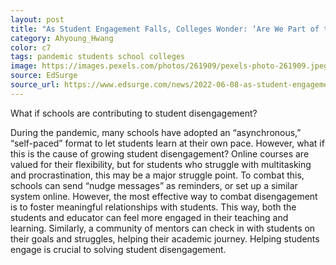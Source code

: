 ```yaml
---
layout: post
title: "As Student Engagement Falls, Colleges Wonder: ‘Are We Part of the Problem?’"
category: Ahyoung_Hwang
color: c7
tags: pandemic students school colleges
image: https://images.pexels.com/photos/261909/pexels-photo-261909.jpeg?cs=srgb&dl=pexels-pixabay-261909.jpg&fm=jpg
source: EdSurge
source_url: https://www.edsurge.com/news/2022-06-08-as-student-engagement-falls-colleges-wonder-are-we-part-of-the-problem
---
```


What if schools are contributing to student disengagement?
<!--more-->

During the pandemic, many schools have adopted an “asynchronous,” “self-paced” format to let students learn at their own pace. However, what if this is the cause of growing student disengagement? Online courses are valued for their flexibility, but for students who struggle with multitasking and procrastination, this may be a major struggle point. To combat this, schools can send “nudge messages” as reminders, or set up a similar system online. However, the most effective way to combat disengagement is to foster meaningful relationships with students. This way, both the students and educator can feel more engaged in their teaching and learning. Similarly, a community of mentors can check in with students on their goals and struggles, helping their academic journey. Helping students engage is crucial to solving student disengagement.
